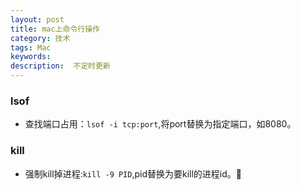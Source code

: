 ```yaml
---
layout: post
title: mac上命令行操作
category: 技术
tags: Mac
keywords: 
description:  不定时更新
---
```


### lsof 

- 查找端口占用：`lsof -i tcp:port`,将port替换为指定端口，如8080。


### kill 

- 强制kill掉进程:`kill -9 PID`,pid替换为要kill的进程id。